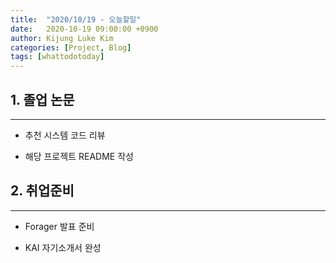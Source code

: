```yaml
---
title:  "2020/10/19 - 오늘할일"
date:   2020-10-19 09:00:00 +0900
author: Kijung Luke Kim
categories: [Project, Blog]
tags: [whattodotoday]
---
```


## 1. 졸업 논문
---
 
- 추천 시스템 코드 리뷰

- 해당 프로젝트 README 작성

## 2. 취업준비
---

- Forager 발표 준비

- KAI 자기소개서 완성